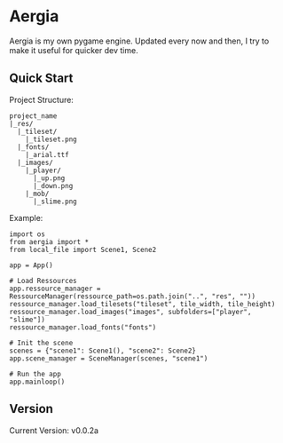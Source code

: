 Aergia
=========

Aergia is my own pygame engine. Updated every now and then, I try to make it useful for quicker dev time.

## Quick Start
Project Structure:  
```
project_name
|_res/
  |_tileset/
    |_tileset.png
  |_fonts/
  	|_arial.ttf	
  |_images/
    |_player/
  	  |_up.png
  	  |_down.png
  	|_mob/
  	  |_slime.png

```

Example:  
```
import os
from aergia import *
from local_file import Scene1, Scene2

app = App()

# Load Ressources
app.ressource_manager = RessourceManager(ressource_path=os.path.join("..", "res", ""))
ressource_manager.load_tilesets("tileset", tile_width, tile_height)
ressource_manager.load_images("images", subfolders=["player", "slime"])
ressource_manager.load_fonts("fonts")

# Init the scene
scenes = {"scene1": Scene1(), "scene2": Scene2}
app.scene_manager = SceneManager(scenes, "scene1")

# Run the app
app.mainloop() 
```

## Version
Current Version: v0.0.2a
